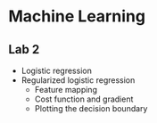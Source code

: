 # Machine Learning #
## Lab 2 ##

- Logistic regression
- Regularized logistic regression
	- Feature mapping
	- Cost function and gradient
	- Plotting the decision boundary

